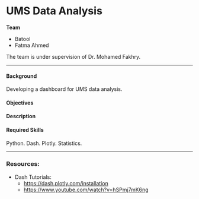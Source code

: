 # UMS Data Analysis 

**Team**
- Batool
- Fatma Ahmed 

The team is under supervision of Dr. Mohamed Fakhry.

---

#### Background

Developing a dashboard for UMS data analysis. 

#### Objectives


#### Description


#### Required Skills

Python. Dash. Plotly. Statistics.

---

### Resources:
  - Dash Tutorials:
    - https://dash.plotly.com/installation
    - https://www.youtube.com/watch?v=hSPmj7mK6ng
    
